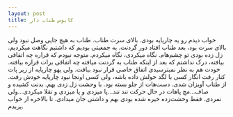 ```yaml
---
layout: post
title: کابوس طناب دار
---
```


خواب دیدم رو یه چارپایه بودی. بالای سرت طناب. طناب به هیچ جایی وصل نبود ولی بالای سرت بود، بعد طناب افتاد دور گردنت. یه جمعیتی بودیم که داشتیم نگاهت میکردیم. زل زده بودی تو چشم‌هام. نگاه میکردی، نگاه میکردم. متوجه نبودم که قراره چه اتفاقی بیافته، درک نداشتم که بعد از اینکه طناب به گردنت میافته چه اتفاقی برات قراره بیافته. خودت هم به نظر نمیترسیدی اتفاق خاصی قرار نبود بیافت. ولی یهو چارپایه از زیر پات کنار رفت انگار کسی با لگد حولش داده باشه، ولی کسی اونجا نبود چارپایه خودش رفت. از طناب آویزان شدی. دست‌هات از جلو بسته بود. با وحشت زل زدی بهم. بدنت کشیده و صاف...مچ پاهات در حال حرکت تند تند...پا میزدی و پا میزدی و تقلا میکردی...ولی نمردی. فقط وحشت‌زده خیره شده بودی بهم و داشتی جان میدادی. تا بالاخره از خواب پریدم.
